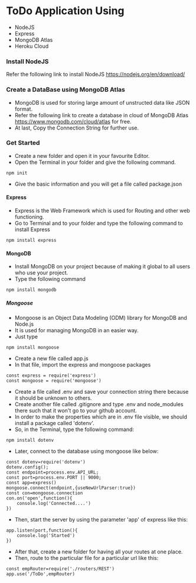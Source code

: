# ToDo Application Using 
- NodeJS
- Express
- MongoDB Atlas
- Heroku Cloud

### Install NodeJS
Refer the following link to install NodeJS https://nodejs.org/en/download/

### Create a DataBase using MongoDB Atlas
- MongoDB is used for storing large amount of unstructed data like JSON format.
- Refer the following link to create a database in cloud of MongoDB Atlas https://www.mongodb.com/cloud/atlas for free.
- At last, Copy the Connection String for further use.

### Get Started
- Create a new folder and open it in your favourite Editor.
- Open the Terminal in your folder and give the following command.
```
npm init
```
- Give the basic information and you will get a file called package.json

 #### Express
  - Express is the Web Framework which is used for Routing and other web functioning.
  - Go to Terminal and to your folder and type the following command to install Express
  ```
  npm install express
  ```
 #### MongoDB
  - Install MongoDB on your project because of making it global to all users who use your project.
  - Type the following command
  ```
  npm install mongodb
  ```
  ##### Mongoose
   - Mongoose is an Object Data Modeling (ODM) library for MongoDB and Node.js
   - It is used for managing MongoDB in an easier way.
   - Just type
   ```
   npm install mongoose
   ```

- Create a new file called app.js
- In that file, import the express and mongoose packages
```
const express = require('express')
const mongoose = require('mongoose')
```
- Create a file called .env and save your connection string there because it should be unknown to others.
- Create another file called .gitignore and type .env and node_modules there such that it won't go to your github account.
- In order to make the properties which are in .env file visible, we should install a package called 'dotenv'. 
- So, in the Terminal, type the following command:
```
npm install dotenv
```
- Later, connect to the database using mongoose like below:
```
const dotenv=require('dotenv')
dotenv.config();
const endpoint=process.env.API_URL;
const port=process.env.PORT || 9000;
const app=express()
mongoose.connect(endpoint,{useNewUrlParser:true})
const con=mongoose.connection
con.on('open',function(){
    console.log('Connected....')
})
```
- Then, start the server by using the parameter 'app' of express like this:
```
app.listen(port,function(){
    console.log('Started')
})
```
- After that, create a new folder for having all your routes at one place.
- Then, route to the particular file for a particular url like this:
```
const empRouter=require('./routers/REST')
app.use('/ToDo',empRouter)
```

